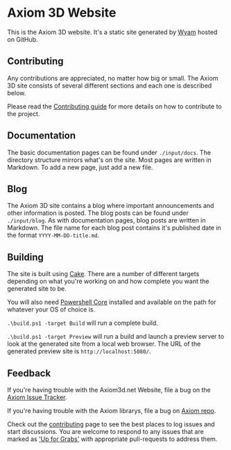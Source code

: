 # Axiom 3D Website

This is the Axiom 3D website. It's a static site generated by [Wyam](http://wyam.io) hosted on GitHub.

## Contributing

Any contributions are appreciated, no matter how big or small. The Axiom 3D site consists of several different sections and each one is described below.

Please read the [Contributing guide](contributing.md) for more details on how to contribute to the project.

## Documentation

The basic documentation pages can be found under `./input/docs`. The directory structure mirrors what's on the site. Most pages are written in Markdown. To add a new page, just add a new file.

## Blog

The Axiom 3D site contains a blog where important announcements and other information is posted. The blog posts can be found under `./input/blog`. As with documentation pages, blog posts are written in Markdown. The file name for each blog post contains it's published date in the format `YYYY-MM-DD-title.md`.

## Building

The site is built using [Cake](http://cakebuild.net). There are a number of different targets depending on what you're working on and how complete you want the generated site to be.

You will also need [Powershell Core](https://github.com/PowerShell/PowerShell/releases) installed and available on the path for whatever your OS of choice is.

`.\build.ps1 -target Build` will run a complete build.

`.\build.ps1 -target Preview` will run a build and launch a preview server to look at the generated site from a local web browser. The URL of the generated preview site is `http://localhost:5080/`.

## Feedback

If you're having trouble with the Axiom3d.net Website, file a bug on the [Axiom Issue Tracker](https://github.com/axiom3d/home/issues).

If you're having trouble with the Axiom librarys, file a bug on [Axiom repo](https://github.com/axiom3d/axiom/issues).

Check out the [contributing](https://github.com/axiom3d/home/wiki/Contribute-to-NuGet) page to see the best places to log issues and start discussions.  You are welcome to respond to any issues that are marked as ['Up for Grabs'](https://github.com/axiom3d/home/issues?q=is%3Aopen+is%3Aissue+label%3A%22Up+for+Grabs%22) with appropriate pull-requests to address them.
